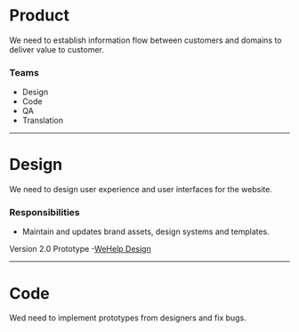 # Product

We need to establish information flow between customers and domains to deliver value to customer.

### Teams

- Design
- Code
- QA
- Translation

---

# **Design**

We need to design user experience and user interfaces for the website.

### Responsibilities

- Maintain and updates brand assets, design systems and templates.

Version 2.0 Prototype -[WeHelp Design](https://www.figma.com/proto/VCJKSEBUVXn5xyGShP9LHc/WeHelp-Design?node-id=667%3A599&scaling=scale-down&page-id=10%3A1010&starting-point-node-id=667%3A599&show-proto-sidebar=1)

---

# Code

Wed need to implement prototypes from designers and fix bugs.

